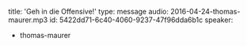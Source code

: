title: 'Geh in die Offensive!'
type: message
audio: 2016-04-24-thomas-maurer.mp3
id: 5422dd71-6c40-4060-9237-47f96dda6b1c
speaker:
  - thomas-maurer
